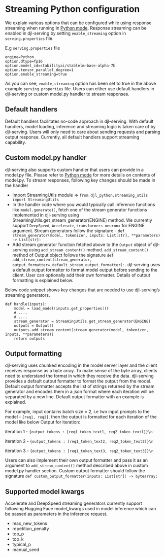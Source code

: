 # Streaming Python configuration

We explain various options that can be configured while using response streaming when running in [Python mode](modes.md#python-mode). Response streaming can be enabled in djl-serving by setting `enable_streaming` option in `serving.properties` file.

E.g `serving.properties` file

```
engine=Python
option.dtype=fp16
option.model_id=stabilityai/stablelm-base-alpha-7b
option.tensor_parallel_degree=1
option.enable_streaming=true
```

As you can see, `enable_streaming` option has been set to true in the above example `serving.properties` file. Users can either use default handlers in djl-serving or custom model.py handler to stream responses.


## Default handlers

Default handlers facilitates no-code approach in djl-serving. With default handlers, model loading, inference and streaming logic is taken care of by djl-serving. Users will only need to care about sending requests and parsing output response. Currently, all default handlers support streaming capability.

## Custom model.py handler

djl-serving also supports custom handler that users can provide in a model.py file. Please refer to  [Python mode](modes.md#python-mode) for more details on contents of model.py. To stream responses, following key changes should be made in the handler

* Import StreamingUtils module => `from djl_python.streaming_utils import StreamingUtils`
* In the handler code where you would typically call inference functions like `model.generate()`, fetch one of the stream generator functions implemented in djl-serving using StreamingUtils.get_stream_generator(ENGINE) method. We currently support `DeepSpeed`, `Accelerate`, `transformers-neuronx`  for ENGINE argument. Stream generators follow the signature - `def stream_generator(model, tokenizer, inputs: List[str], **parameters) -> List[str]:`
* Add stream generator function fetched above to the `Output` object of djl-serving using `add_stream_content()` method.  `add_stream_content()` method of Output object follows the signature `def add_stream_content(stream_generator,  output_formatter=_default_stream_output_formatter):`. djl-serving uses a default output formatter to format model output before sending to the client. User can optionally add their own formatter. Details of output formatting is explained below.


Below code snippet shows key changes that are needed to use djl-serving’s streaming generators.

```
def handle(inputs):
    model = load_model(inputs.get_properties())
    # ....
    # ....
    stream_generator = StreamingUtils.get_stream_generator(ENGINE) 
    outputs = Output()
    outputs.add_stream_content(stream_generator(model, tokenizer, inputs, **parameters))
    return outputs
```

## Output formatting

djl-serving uses chunked encoding in the model server layer and the client receives response as a byte array. To make sense of the byte array, clients need to understand the format in which they receive the data. djl-serving provides a default output formatter to format the output from the model.  Default output formatter accepts the list of strings returned by the stream generator and encodes them in a json format where each iteration will be separated by a new line. Default output formatter with an example is explained.

For example, input contains batch size = 2, i.e two input prompts to the model - `[req1, req2]`, then the output is formatted for each iteration of the model like below
Output for iteration:

iteration 1 - `{output_tokens : [req1_token_text1, req2_token_text1]}\n`

iteration 2 - `{output_tokens : [req1_token_text2, req2_token_text2]}\n`

iteration 3 - `{output_tokens : [req1_token_text3, req2_token_text3]}\n`


Users can also implement their own output formatter and pass it as an argument to `add_stream_content()` method described above in custom model.py handler section. Custom output formatter should follow the signature
`def custom_output_formatter(inputs: List[str]) -> bytearray:`

## Supported model kwargs

Accelerate and DeepSpeed streaming generators currently support following Hugging Face model_kwargs used in model inference which can be passed as parameters in the inference request. 

* max_new_tokens
* repetition_penalty
* top_p
* top_k
* typical_p
* manual_seed

